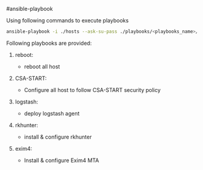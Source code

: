 #ansible-playbook

Using following commands to execute playbooks

```sh
ansible-playbook -i ./hosts --ask-su-pass ./playbooks/<playbooks_name>/main.yaml 
```

Following playbooks are provided: 

1. reboot:
    * reboot all host

2. CSA-START:
    * Configure all host to follow CSA-START security policy

3. logstash:
    * deploy logstash agent 

4. rkhunter:
    * install & configure rkhunter

5. exim4:
    * Install & configure Exim4 MTA
